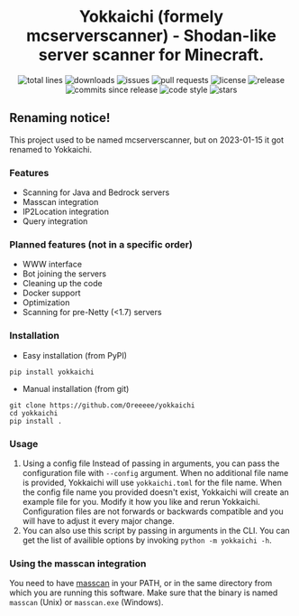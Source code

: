 <div align="center">

# Yokkaichi (formely mcserverscanner) - Shodan-like server scanner for Minecraft.
![total lines](https://img.shields.io/tokei/lines/github/Oreeeee/yokkaichi) ![downloads](https://img.shields.io/pypi/dm/yokkaichi) ![issues](https://img.shields.io/github/issues/Oreeeee/yokkaichi) ![pull requests](https://img.shields.io/github/issues-pr/Oreeeee/yokkaichi) ![license](https://img.shields.io/github/license/Oreeeee/yokkaichi) ![release](https://img.shields.io/github/v/release/Oreeeee/yokkaichi) ![commits since release](https://img.shields.io/github/commits-since/Oreeeee/yokkaichi/latest) ![code style](https://img.shields.io/badge/code%20style-black-black) ![stars](https://img.shields.io/github/stars/Oreeeee/yokkaichi?style=social)
</div>

## Renaming notice!
This project used to be named mcserverscanner, but on 2023-01-15 it got renamed to Yokkaichi.

### Features
- Scanning for Java and Bedrock servers
- Masscan integration
- IP2Location integration
- Query integration

### Planned features (not in a specific order)
- WWW interface
- Bot joining the servers
- Cleaning up the code
- Docker support
- Optimization
- Scanning for pre-Netty (<1.7) servers

### Installation
- Easy installation (from PyPI)
```
pip install yokkaichi
```
- Manual installation (from git)
```
git clone https://github.com/Oreeeee/yokkaichi
cd yokkaichi
pip install .
```

### Usage
1. Using a config file
Instead of passing in arguments, you can pass the configuration file with `--config` argument. When no additional file name is provided, Yokkaichi will use `yokkaichi.toml` for the file name. When the config file name you provided doesn't exist, Yokkaichi will create an example file for you. Modify it how you like and rerun Yokkaichi. Configuration files are not forwards or backwards compatible and you will have to adjust it every major change. 
2. You can also use this script by passing in arguments in the CLI. You can get the list of availible options by invoking `python -m yokkaichi -h`.

### Using the masscan integration
You need to have [masscan](https://github.com/robertdavidgraham/masscan) in your PATH, or in the same directory from which you are running this software. Make sure that the binary is named `masscan` (Unix) or `masscan.exe` (Windows).
